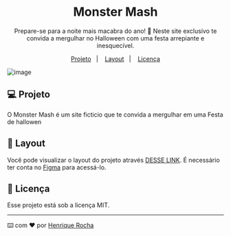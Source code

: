 <h1 align="center"> Monster Mash </h1>

<p align="center">
Prepare-se para a noite mais macabra do ano! 👻 Neste site exclusivo te convida a mergulhar no Halloween com uma festa arrepiante e inesquecível. 
</p>

<p align="center">
  <a href="#-projeto">Projeto</a>&nbsp;&nbsp;&nbsp;|&nbsp;&nbsp;&nbsp;
  <a href="#-layout">Layout</a>&nbsp;&nbsp;&nbsp;|&nbsp;&nbsp;&nbsp;
  <a href="#memo-licença">Licença</a>
</p>

![image](https://github.com/user-attachments/assets/87649c01-b23a-4c8a-8676-cdf513a4a122)

## 💻 Projeto

O Monster Mash é um site ficticio que te convida a mergulhar em uma Festa de hallowen

## 🔖 Layout

Você pode visualizar o layout do projeto através [DESSE LINK](https://www.figma.com/design/lcUrfi41eQ5oeNJoGj3xaI/Monster-mash?m=auto&t=obGlQmeMI51OVpOA-1). É necessário ter conta no [Figma](https://figma.com) para acessá-lo.

## :memo: Licença

Esse projeto está sob a licença MIT.

---

⌨️ com ❤️ por [Henrique Rocha](https://www.linkedin.com/in/henrique-rocha-389609287/) 
